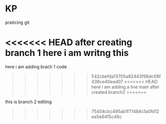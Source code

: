 # KP
praticing git

<<<<<<< HEAD
after creating branch 1 here i am writng this
=======
here i am adding brach 1 code
>>>>>>> 542cbefda13705a82443f98dc68f436ce40ead07
<<<<<<< HEAD
here i am adding a line main after created branch2
=======


this is branch 2 editing
>>>>>>> 75404cbc495ab1f71484c1a0fd12ea5e64f5c46c
